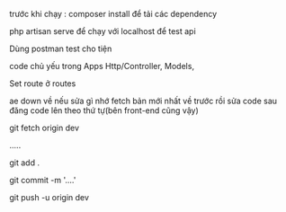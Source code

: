 trước khi chạy : composer install để tải các dependency

php artisan serve để chạy với localhost để test api

Dùng postman test cho tiện 

code chủ yếu trong Apps Http/Controller, Models,

Set route ở routes 

ae down về nếu sửa gì nhớ fetch bản mới nhất về trước rồi sửa code sau đăng code lên theo thứ tự(bên front-end cũng vậy)

git fetch origin dev 

.....

git add .

git commit -m '....'

git push -u origin dev